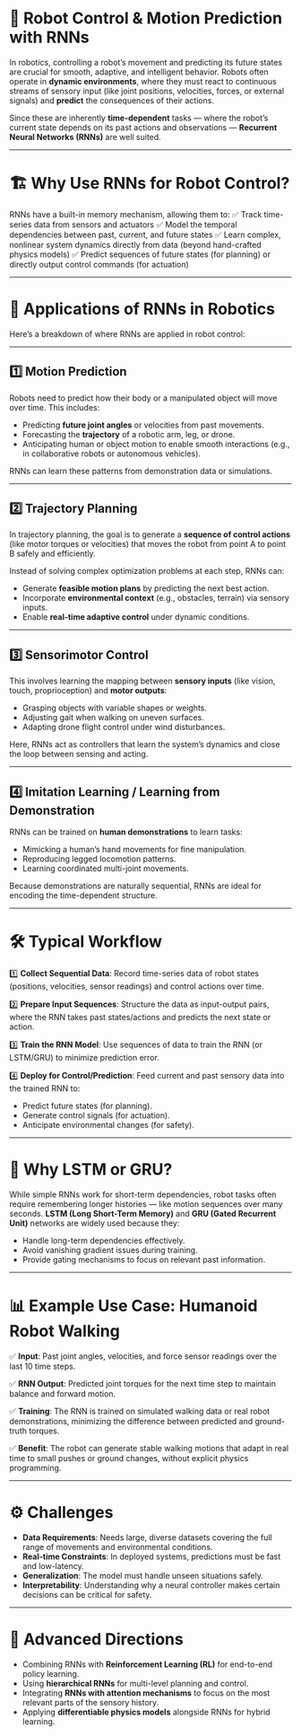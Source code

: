 # 🤖 **Robot Control & Motion Prediction with RNNs**

In robotics, controlling a robot’s movement and predicting its future states are crucial for smooth, adaptive, and intelligent behavior. Robots often operate in **dynamic environments**, where they must react to continuous streams of sensory input (like joint positions, velocities, forces, or external signals) and **predict** the consequences of their actions.

Since these are inherently **time-dependent** tasks — where the robot’s current state depends on its past actions and observations — **Recurrent Neural Networks (RNNs)** are well suited.

---

# 🏗 **Why Use RNNs for Robot Control?**

RNNs have a built-in memory mechanism, allowing them to:
✅ Track time-series data from sensors and actuators
✅ Model the temporal dependencies between past, current, and future states
✅ Learn complex, nonlinear system dynamics directly from data (beyond hand-crafted physics models)
✅ Predict sequences of future states (for planning) or directly output control commands (for actuation)

---

# 🔧 **Applications of RNNs in Robotics**

Here’s a breakdown of where RNNs are applied in robot control:

---

## 1️⃣ **Motion Prediction**

Robots need to predict how their body or a manipulated object will move over time. This includes:

* Predicting **future joint angles** or velocities from past movements.
* Forecasting the **trajectory** of a robotic arm, leg, or drone.
* Anticipating human or object motion to enable smooth interactions (e.g., in collaborative robots or autonomous vehicles).

RNNs can learn these patterns from demonstration data or simulations.

---

## 2️⃣ **Trajectory Planning**

In trajectory planning, the goal is to generate a **sequence of control actions** (like motor torques or velocities) that moves the robot from point A to point B safely and efficiently.

Instead of solving complex optimization problems at each step, RNNs can:

* Generate **feasible motion plans** by predicting the next best action.
* Incorporate **environmental context** (e.g., obstacles, terrain) via sensory inputs.
* Enable **real-time adaptive control** under dynamic conditions.

---

## 3️⃣ **Sensorimotor Control**

This involves learning the mapping between **sensory inputs** (like vision, touch, proprioception) and **motor outputs**:

* Grasping objects with variable shapes or weights.
* Adjusting gait when walking on uneven surfaces.
* Adapting drone flight control under wind disturbances.

Here, RNNs act as controllers that learn the system’s dynamics and close the loop between sensing and acting.

---

## 4️⃣ **Imitation Learning / Learning from Demonstration**

RNNs can be trained on **human demonstrations** to learn tasks:

* Mimicking a human’s hand movements for fine manipulation.
* Reproducing legged locomotion patterns.
* Learning coordinated multi-joint movements.

Because demonstrations are naturally sequential, RNNs are ideal for encoding the time-dependent structure.

---

# 🛠 **Typical Workflow**

1️⃣ **Collect Sequential Data**:
Record time-series data of robot states (positions, velocities, sensor readings) and control actions over time.

2️⃣ **Prepare Input Sequences**:
Structure the data as input-output pairs, where the RNN takes past states/actions and predicts the next state or action.

3️⃣ **Train the RNN Model**:
Use sequences of data to train the RNN (or LSTM/GRU) to minimize prediction error.

4️⃣ **Deploy for Control/Prediction**:
Feed current and past sensory data into the trained RNN to:

* Predict future states (for planning).
* Generate control signals (for actuation).
* Anticipate environmental changes (for safety).

---

# 🧠 **Why LSTM or GRU?**

While simple RNNs work for short-term dependencies, robot tasks often require remembering longer histories — like motion sequences over many seconds. **LSTM (Long Short-Term Memory)** and **GRU (Gated Recurrent Unit)** networks are widely used because they:

* Handle long-term dependencies effectively.
* Avoid vanishing gradient issues during training.
* Provide gating mechanisms to focus on relevant past information.

---

# 📊 **Example Use Case: Humanoid Robot Walking**

✅ **Input**: Past joint angles, velocities, and force sensor readings over the last 10 time steps.

✅ **RNN Output**: Predicted joint torques for the next time step to maintain balance and forward motion.

✅ **Training**: The RNN is trained on simulated walking data or real robot demonstrations, minimizing the difference between predicted and ground-truth torques.

✅ **Benefit**: The robot can generate stable walking motions that adapt in real time to small pushes or ground changes, without explicit physics programming.

---

# ⚙️ **Challenges**

* **Data Requirements**: Needs large, diverse datasets covering the full range of movements and environmental conditions.
* **Real-time Constraints**: In deployed systems, predictions must be fast and low-latency.
* **Generalization**: The model must handle unseen situations safely.
* **Interpretability**: Understanding why a neural controller makes certain decisions can be critical for safety.

---

# 🔗 **Advanced Directions**

* Combining RNNs with **Reinforcement Learning (RL)** for end-to-end policy learning.
* Using **hierarchical RNNs** for multi-level planning and control.
* Integrating **RNNs with attention mechanisms** to focus on the most relevant parts of the sensory history.
* Applying **differentiable physics models** alongside RNNs for hybrid learning.
